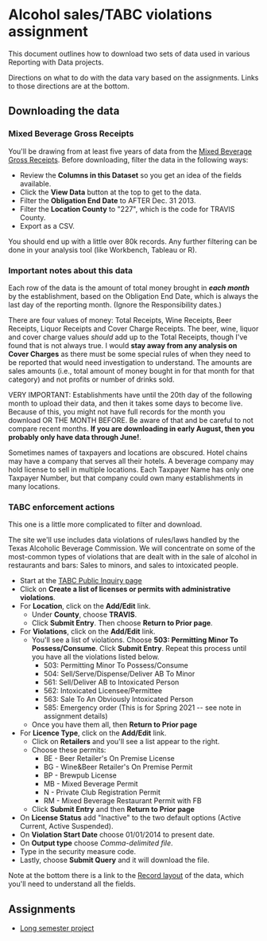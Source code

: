 # Alcohol sales/TABC violations assignment

This document outlines how to download two sets of data used in various Reporting with Data projects.

Directions on what to do with the data vary based on the assignments. Links to those directions are at the bottom.

## Downloading the data

### Mixed Beverage Gross Receipts

You'll be drawing from at least five years of data from the [Mixed Beverage Gross Receipts](https://data.texas.gov/Government-and-Taxes/Mixed-Beverage-Gross-Receipts/naix-2893). Before downloading, filter the data in the following ways:

- Review the **Columns in this Dataset** so you get an idea of the fields available.
- Click the **View Data** button at the top to get to the data.
- Filter the **Obligation End Date** to AFTER Dec. 31 2013.
- Filter the **Location County** to "227", which is the code for TRAVIS County.
- Export as a CSV.

You should end up with a little over 80k records. Any further filtering can be done in your analysis tool (like Workbench, Tableau or R).

### Important notes about this data

Each row of the data is the amount of total money brought in **_each month_** by the establishment, based on the Obligation End Date, which is always the last day of the reporting month. (Ignore the Responsibility dates.)

There are four values of money: Total Receipts, Wine Receipts, Beer Receipts, Liquor Receipts and Cover Charge Receipts. The beer, wine, liquor and cover charge values _should_ add up to the Total Receipts, though I've found that is not always true. I would **stay away from any analysis on Cover Charges** as there must be some special rules of when they need to be reported that would need investigation to understand. The amounts are sales amounts (i.e., total amount of money bought in for that month for that category) and not profits or number of drinks sold.

VERY IMPORTANT: Establishments have until the 20th day of the following month to upload their data, and then it takes some days to become live. Because of this, you might not have full records for the month you download OR THE MONTH BEFORE. Be aware of that and be careful to not compare recent months. **If you are downloading in early August, then you probably only have data through June!**.

Sometimes names of taxpayers and locations are obscured. Hotel chains may have a company that serves all their hotels. A beverage company may hold license to sell in multiple locations. Each Taxpayer Name has only one Taxpayer Number, but that company could own many establishments in many locations.

### TABC enforcement actions

This one is a little more complicated to filter and download.

The site we'll use includes data violations of rules/laws handled by the Texas Alcoholic Beverage Commission. We will concentrate on some of the most-common types of violations that are dealt with in the sale of alcohol in restaurants and bars: Sales to minors, and sales to intoxicated people.

- Start at the [TABC Public Inquiry page](https://apps.tabc.texas.gov/publicinquiry/)
- Click on **Create a list of licenses or permits with administrative violations**.
- For **Location**, click on the **Add/Edit** link.
  - Under **County**, choose **TRAVIS**.
  - Click **Submit Entry**. Then choose **Return to Prior page**.
- For **Violations**, click on the **Add/Edit** link.
  - You'll see a list of violations. Choose **503: Permitting Minor To Possess/Consume**. Click **Submit Entry**. Repeat this process until you have all the violations listed below.
    - 503: Permitting Minor To Possess/Consume
    - 504: Sell/Serve/Dispense/Deliver AB To Minor
    - 561: Sell/Deliver AB to Intoxicated Person
    - 562: Intoxicated Licensee/Permittee
    - 563: Sale To An Obviously Intoxicated Person
    - 585: Emergency order (This is for Spring 2021 -- see note in assignment details)
  - Once you have them all, then **Return to Prior page**
- For **Licence Type**, click on the **Add/Edit** link.
  - Click on **Retailers** and you'll see a list appear to the right.
  - Choose these permits:
    - BE - Beer Retailer's On Premise License
    - BG - Wine&Beer Retailer's On Premise Permit
    - BP - Brewpub License
    - MB - Mixed Beverage Permit
    - N - Private Club Registration Permit
    - RM - Mixed Beverage Restaurant Permit with FB
  - Click **Submit Entry** and then **Return to Prior page**
- On **License Status** add "Inactive" to the two default options (Active Current, Active Suspended).
- On **Violation Start Date** choose 01/01/2014 to present date.
- On **Output type** choose _Comma-delimited file_.
- Type in the security measure code.
- Lastly, choose **Submit Query** and it will download the file.

Note at the bottom there is a link to the [Record layout](https://www.tabc.texas.gov/static/4d47ecaf160f3ba76b8b4f3bd8ecb255/administrative-violations-record-layout.pdf) of the data, which you'll need to understand all the fields.

## Assignments

- [Long semester project](rubric-long-semester.md)
